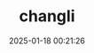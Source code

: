 ---
post_id : 3
title: "changli"
slug: 'changli'
date: 2025-01-18 00:21:26
description: 'changli'
image: '/assets/images/riva/changli.webp'
categories: art
artist: 'PR2X41 (rivadoshido)'
---